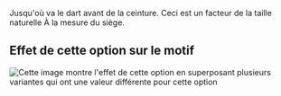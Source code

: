 Jusqu'où va le dart avant de la ceinture. Ceci est un facteur de la taille naturelle À la mesure du siège.

## Effet de cette option sur le motif

![Cette image montre l'effet de cette option en superposant plusieurs variantes qui ont une valeur différente pour cette option](penelope_frontdartdepthfactor_sample.svg "Effet de cette option sur le motif")

